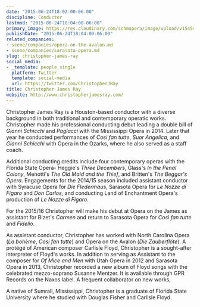 ```yaml
---
date: "2015-06-24T18:02:00-06:00"
discipline: Conductor
lastmod: "2015-06-24T18:04:00-06:00"
primary_image: https://res.cloudinary.com/schmopera/image/upload/v1545409169/media/webhook-uploads/1435189991514/so716bw.jpg.jpg
publishDate: "2015-06-24T18:04:00-06:00"
related_companies:
- scene/companies/opera-on-the-avalon.md
- scene/companies/sarasota-opera.md
slug: christopher-james-ray
social_media:
- _template: people_single
  platform: Twitter
  template: social-media
  url: https://twitter.com/ChristopherJRay
title: Christopher James Ray
website: http://www.christopherjamesray.com/
---
```


Christopher James Ray is a Houston-based conductor with a diverse background in both traditional and contemporary operatic works. Christopher made his professional conducting debut leading a double bill of *Gianni Schicchi* and *Paglacci* with the Mississippi Opera in 2014. Later that year he conducted performances of *Così fan tutte*, *Suor Angelica*, and *Gianni Schicchi* with Opera in the Ozarks, where he also served as a staff coach. 

Additional conducting credits include four contemporary operas with the Florida State Opera- Heggie's *Three Decembers*, Glass's *In the Penal Colony*, Menotti's *The Old Maid and the Thief*, and Britten's *The Beggar's Opera*. Engagements for the 2014/15 season included assistant conductor with Syracuse Opera for *Die Fledermaus*, Sarasota Opera for *Le Nozze di Figaro* and *Don Carlos*, and conducting Land of Enchantment Opera's production of *Le Nozze di Figaro*. 

For the 2015/16 Christopher will make his debut at Opera on the James as assistant for Bizet's *Carmen* and return to Sarasota Opera for *Così fan tutte* and *Fidelio*.

As assistant conductor, Christopher has worked with North Carolina Opera 
(*La bohème*, *Così fan tutte*) and Opera on the Avalon (*Die Zauberflöte*). A protégé of American composer Carlisle Floyd, Christopher is a sought-after interpreter of Floyd's works. In addition to serving as Assistant to the composer for *Of Mice and Men* with Utah Opera in 2012 and Sarasota Opera in 2013, Christopher recorded a new album of Floyd songs with the celebrated mezzo-soprano Susanne Mentzer. It is available through GPR Records on the Naxos label. A frequent collaborator on new works,

A native of Sumrall, Mississippi, Christopher is a graduate of Florida State University where he studied with Douglas Fisher and Carlisle Floyd.
